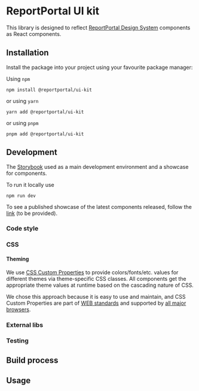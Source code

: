 # ReportPortal UI kit

This library is designed to reflect [ReportPortal Design System](https://www.figma.com/file/gjYQPbeyf4YsH3wZiVKoaj/RP-DS-6) components as React components.

## Installation

Install the package into your project using your favourite package manager:

Using `npm`
```console
npm install @reportportal/ui-kit
```

or using `yarn`
```console
yarn add @reportportal/ui-kit
```

or using `pnpm`
```console
pnpm add @reportportal/ui-kit
```

## Development

The [Storybook](https://storybook.js.org/) used as a main development environment and a showcase for components.

To run it locally use
```console
npm run dev
```

To see a published showcase of the latest components released, follow the [link]() (to be provided).

### Code style

### CSS

#### Theming

We use [CSS Custom Properties](https://developer.mozilla.org/en-US/docs/Web/CSS/--*) to provide colors/fonts/etc. values for different themes via theme-specific CSS classes.
All components get the appropriate theme values at runtime based on the cascading nature of CSS.

We chose this approach because it is easy to use and maintain, and CSS Custom Properties are part of [WEB standards](https://www.w3.org/TR/css-variables-1/) and supported by [all major browsers](https://developer.mozilla.org/en-US/docs/Web/CSS/--*#browser_compatibility).

### External libs

### Testing

## Build process

## Usage
